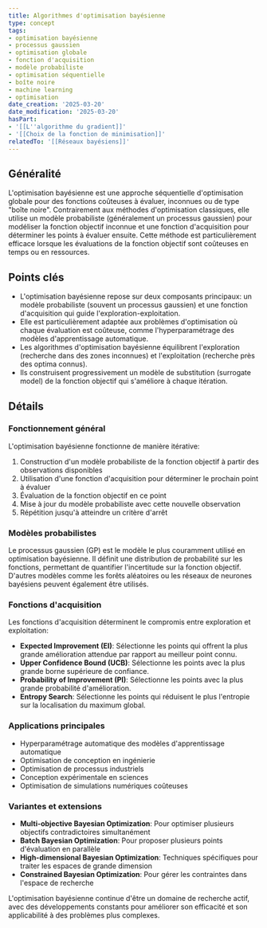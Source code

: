 ```yaml
---
title: Algorithmes d'optimisation bayésienne
type: concept
tags:
- optimisation bayésienne
- processus gaussien
- optimisation globale
- fonction d'acquisition
- modèle probabiliste
- optimisation séquentielle
- boîte noire
- machine learning
- optimisation
date_creation: '2025-03-20'
date_modification: '2025-03-20'
hasPart:
- '[[L''algorithme du gradient]]'
- '[[Choix de la fonction de minimisation]]'
relatedTo: '[[Réseaux bayésiens]]'
---
```

## Généralité

L'optimisation bayésienne est une approche séquentielle d'optimisation globale pour des fonctions coûteuses à évaluer, inconnues ou de type "boîte noire". Contrairement aux méthodes d'optimisation classiques, elle utilise un modèle probabiliste (généralement un processus gaussien) pour modéliser la fonction objectif inconnue et une fonction d'acquisition pour déterminer les points à évaluer ensuite. Cette méthode est particulièrement efficace lorsque les évaluations de la fonction objectif sont coûteuses en temps ou en ressources.

## Points clés

- L'optimisation bayésienne repose sur deux composants principaux: un modèle probabiliste (souvent un processus gaussien) et une fonction d'acquisition qui guide l'exploration-exploitation.
- Elle est particulièrement adaptée aux problèmes d'optimisation où chaque évaluation est coûteuse, comme l'hyperparamétrage des modèles d'apprentissage automatique.
- Les algorithmes d'optimisation bayésienne équilibrent l'exploration (recherche dans des zones inconnues) et l'exploitation (recherche près des optima connus).
- Ils construisent progressivement un modèle de substitution (surrogate model) de la fonction objectif qui s'améliore à chaque itération.

## Détails

### Fonctionnement général

L'optimisation bayésienne fonctionne de manière itérative:
1. Construction d'un modèle probabiliste de la fonction objectif à partir des observations disponibles
2. Utilisation d'une fonction d'acquisition pour déterminer le prochain point à évaluer
3. Évaluation de la fonction objectif en ce point
4. Mise à jour du modèle probabiliste avec cette nouvelle observation
5. Répétition jusqu'à atteindre un critère d'arrêt

### Modèles probabilistes

Le processus gaussien (GP) est le modèle le plus couramment utilisé en optimisation bayésienne. Il définit une distribution de probabilité sur les fonctions, permettant de quantifier l'incertitude sur la fonction objectif. D'autres modèles comme les forêts aléatoires ou les réseaux de neurones bayésiens peuvent également être utilisés.

### Fonctions d'acquisition

Les fonctions d'acquisition déterminent le compromis entre exploration et exploitation:

- **Expected Improvement (EI)**: Sélectionne les points qui offrent la plus grande amélioration attendue par rapport au meilleur point connu.
- **Upper Confidence Bound (UCB)**: Sélectionne les points avec la plus grande borne supérieure de confiance.
- **Probability of Improvement (PI)**: Sélectionne les points avec la plus grande probabilité d'amélioration.
- **Entropy Search**: Sélectionne les points qui réduisent le plus l'entropie sur la localisation du maximum global.

### Applications principales

- Hyperparamétrage automatique des modèles d'apprentissage automatique
- Optimisation de conception en ingénierie
- Optimisation de processus industriels
- Conception expérimentale en sciences
- Optimisation de simulations numériques coûteuses

### Variantes et extensions

- **Multi-objective Bayesian Optimization**: Pour optimiser plusieurs objectifs contradictoires simultanément
- **Batch Bayesian Optimization**: Pour proposer plusieurs points d'évaluation en parallèle
- **High-dimensional Bayesian Optimization**: Techniques spécifiques pour traiter les espaces de grande dimension
- **Constrained Bayesian Optimization**: Pour gérer les contraintes dans l'espace de recherche

L'optimisation bayésienne continue d'être un domaine de recherche actif, avec des développements constants pour améliorer son efficacité et son applicabilité à des problèmes plus complexes.